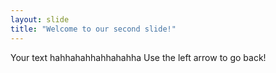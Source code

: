 ```yaml
---
layout: slide
title: "Welcome to our second slide!"
---
```

Your text  hahhahahhahhahahha
Use the left arrow to go back!

